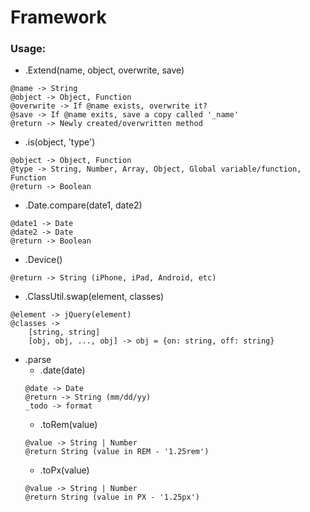 # Framework

### Usage:

 * .Extend(name, object, overwrite, save)
```
@name -> String
@object -> Object, Function
@overwrite -> If @name exists, overwrite it?
@save -> If @name exits, save a copy called '_name'
@return -> Newly created/overwritten method
```
 * .is(object, 'type')
```
@object -> Object, Function
@type -> String, Number, Array, Object, Global variable/function, Function
@return -> Boolean
```
 * .Date.compare(date1, date2)
```
@date1 -> Date
@date2 -> Date
@return -> Boolean
```
 * .Device()
```
@return -> String (iPhone, iPad, Android, etc)
```
 * .ClassUtil.swap(element, classes)
```
@element -> jQuery(element)
@classes -> 
    [string, string] 
    [obj, obj, ..., obj] -> obj = {on: string, off: string}
```
 * .parse
   * .date(date)
   ```
   @date -> Date
   @return -> String (mm/dd/yy)
   _todo -> format
   ```
   * .toRem(value)
   ```
   @value -> String | Number
   @return String (value in REM - '1.25rem')
   ```
   * .toPx(value)
   ```
   @value -> String | Number
   @return String (value in PX - '1.25px')
   ```
